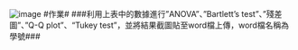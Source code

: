 ![image](https://user-images.githubusercontent.com/66841183/235094363-35094c4b-c6da-40b4-ab7f-690e3f4a88b3.png)
#作業#
###利用上表中的數據進行”ANOVA”、”Bartlett’s test”、”殘差圖”、”Q-Q plot”、“Tukey test”，並將結果截圖貼至word檔上傳，word檔名稱為學號###
